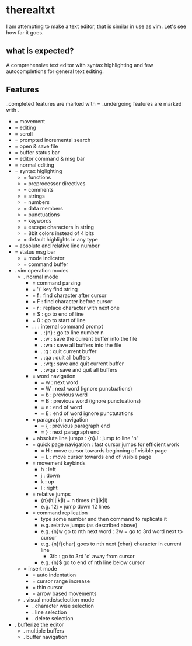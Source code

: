 # therealtxt
I am attempting to make a text editor, that is similar in use as vim. Let's see how far it goes.

## what is expected?
A comprehensive text editor with syntax highlighting and few autocompletions for general text editing.

## Features
_completed features are marked with =
_undergoing features are marked with .

- = movement
- = editing
- = scroll
- = prompted incremental search
- = open & save file
- = buffer status bar
- = editor command & msg bar
- = normal editing
- = syntax higlighting
    - = functions
    - = preprocessor directives
    - = comments
    - = strings
    - = numbers
    - = data members
    - = punctuations
    - = keywords
    - = escape characters in string
    - = 8bit colors instead of 4 bits
    - = default highlights in any type
- = absolute and relative line number
- = status msg bar
    - = mode indicator
    - = command buffer
- . vim operation modes
    - . normal mode
        - = command parsing
        - = '/' key find string
        - = f : find character after cursor
        - = F : find character before cursor
        - = r : replace character with next one
        - = $ : go to end of line
        - = 0 : go to start of line
        - . : : internal command prompt
            - . :{n} : go to line number n
            - . :w : save the current buffer into the file
            - . :wa : save all buffers into the file
            - . :q : quit current buffer
            - . :qa : quit all buffers
            - . :wq : save and quit current buffer
            - . :wqa : save and quit all buffers
        - = word navigation
            - = w : next word
            - = W : next word (ignore punctuations)
            - = b : previous word
            - = B : previous word (ignore punctuations)
            - = e : end of word
            - = E : end of word ignore punctutations
        - = paragraph navigation
            - = { : previous paragraph end
            - = } : next paragraph end
        - = absolute line jumps : {n}J : jump to line 'n'
        - = quick page navigation : fast cursor jumps for efficient work
            - = H : move cursor towards beginning of visible page
            - = L : move cursor towards end of visible page
        - = movement keybinds
            - h : left
            - j : down
            - k : up
            - l : right
        - = relative jumps
            - {n}(h|j|k|l) = n times (h|j|k|l)
            - e.g. 12j = jump down 12 lines
        - = command replication
            - type some number and then command to replicate it
            - e.g. relative jumps (as described above)
            - e.g. {n}w go to nth next word : 3w = go to 3rd word next to cursor 
            - e.g. {n}f{char} goes to nth next {char} character in current line
                - 3fc : go to 3rd 'c' away from cursor
            - e.g. {n}$ go to end of nth line below cursor
    - = insert mode
        - = auto indentation
        - = cursor range increase
        - = thin cursor
        - = arrow based movements
    - . visual mode/selection mode
        - . character wise selection
        - . line selection
        - . delete selection
- . bufferize the editor
    - . multiple buffers
    - . buffer navigation

